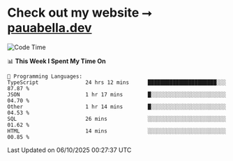 # Check out my website ⭢ [pauabella.dev](https://pauabella.dev)

<!--START_SECTION:waka-->
![Code Time](http://img.shields.io/badge/Code%20Time-4%2C873%20hrs%2056%20mins-blue)

📊 **This Week I Spent My Time On** 

```text
💬 Programming Languages: 
TypeScript               24 hrs 12 mins      ██████████████████████░░░   87.87 % 
JSON                     1 hr 17 mins        █░░░░░░░░░░░░░░░░░░░░░░░░   04.70 % 
Other                    1 hr 14 mins        █░░░░░░░░░░░░░░░░░░░░░░░░   04.53 % 
SQL                      26 mins             ░░░░░░░░░░░░░░░░░░░░░░░░░   01.62 % 
HTML                     14 mins             ░░░░░░░░░░░░░░░░░░░░░░░░░   00.85 % 
```


 Last Updated on 06/10/2025 00:27:37 UTC
<!--END_SECTION:waka-->
